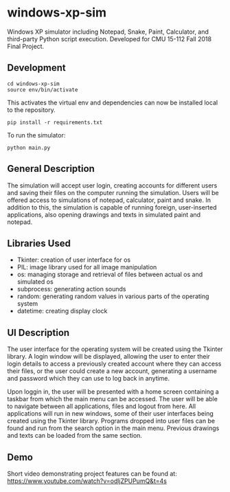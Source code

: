 # windows-xp-sim

Windows XP simulator including Notepad, Snake, Paint, Calculator, and third-party Python script execution. Developed for CMU 15-112 Fall 2018 Final Project.

## Development

```
cd windows-xp-sim
source env/bin/activate
```

This activates the virtual env and dependencies can now be installed local to the repository.

```
pip install -r requirements.txt
```

To run the simulator:

```
python main.py
```

## General Description

The simulation will accept user login, creating accounts for different users and saving their files on the computer running the simulation. Users will be offered access to simulations of notepad, calculator, paint and snake. In addition to this, the simulation is capable of running foreign, user-inserted applications, also opening drawings and texts in simulated paint and notepad.

## Libraries Used

- Tkinter: creation of user interface for os
- PIL: image library used for all image manipulation
- os: managing storage and retrieval of files between actual os and simulated os
- subprocess: generating action sounds
- random: generating random values in various parts of the operating system
- datetime: creating display clock

## UI Description

The user interface for the operating system will be created using the Tkinter library. A login window will be displayed, allowing the user to enter their login details to access a previously created account where they can access their files, or the user could create a new account, generating a username and password which they can use to log back in anytime.

Upon loggin in, the user will be presented with a home screen containing a taskbar from which the main menu can be accessed. The user will be able to navigate between all applications, files and logout from here. All applications will run in new windows, some of their user interfaces being created using the Tkinter library. Programs dropped into user files can be found and run from the search option in the main menu. Previous drawings and texts can be loaded from the same section.

## Demo

Short video demonstrating project features can be found at: https://www.youtube.com/watch?v=odljZPUPumQ&t=4s
